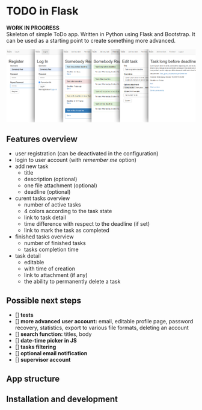 # TODO in Flask
**WORK IN PROGRESS**  
Skeleton of simple ToDo app. Written in Python using Flask and Bootstrap. It can be used as a starting point to create something more advanced.  

![Preview](todo.png)  
## Features overview
- user registration (can be deactivated in the configuration)
- login to user account (with *remember me* option)
- add new task
    - title
    - description (optional)
    - one file attachment (optional)
    - deadline (optional)
- curent tasks overview
    - number of active tasks
    - 4 colors according to the task state
    - link to task detail
    - time difference with respect to the deadline (if set)
    - link to mark the task as completed
- finished tasks overview
    - number of finished tasks
    - tasks completion time
- task detail
    - editable
    - with time of creation
    - link to attachment (if any)
    - the ability to permanently delete a task
## Possible next steps
- [] **tests**
- [] **more advanced user account:** email, editable profile page, password recovery, statistics, export to various file formats, deleting an account
- [] **search function:** titles, body
- [] **date-time picker in JS**
- [] **tasks filtering**
- [] **optional email notification**
- [] **supervisor account**
## App structure

## Installation and development
